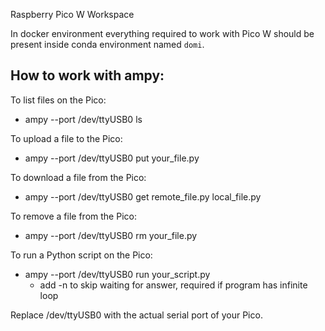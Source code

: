 Raspberry Pico W Workspace

In docker environment everything required to work with Pico W should be present inside conda environment named `domi`.

## How to work with ampy:

To list files on the Pico:
* ampy --port /dev/ttyUSB0 ls

To upload a file to the Pico:
* ampy --port /dev/ttyUSB0 put your_file.py

To download a file from the Pico:
* ampy --port /dev/ttyUSB0 get remote_file.py local_file.py

To remove a file from the Pico:
* ampy --port /dev/ttyUSB0 rm your_file.py

To run a Python script on the Pico:
* ampy --port /dev/ttyUSB0 run your_script.py
  * add -n to skip waiting for answer, required if program has infinite loop

Replace /dev/ttyUSB0 with the actual serial port of your Pico.
